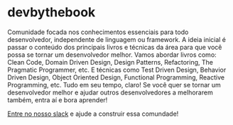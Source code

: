 # devbythebook

Comunidade focada nos conhecimentos essenciais para todo desenvolvedor, independente de linguagem ou framework. A ideia inicial é passar o conteúdo dos principais livros e técnicas da área para que você possa se tornar um desenvolvedor melhor. Vamos abordar livros como: Clean Code, Domain Driven Design, Design Patterns, Refactoring, The Pragmatic Programmer, etc. E técnicas como Test Driven Design, Behavior Driven Design, Object Oriented Design, Functional Programming, Reactive Programming, etc. Tudo em seu tempo, claro!
Se você quer se tornar um desenvolvedor melhor e ajudar outros desenvolvedores a melhorarem também, entra aí e bora aprender!

[Entre no nosso slack](https://join.slack.com/t/dev-by-the-book/shared_invite/enQtOTY0MDgzMjkyMDAzLTVjMTA3NTFhYjUzOGQxN2JhZmJiNjljZTM5N2Q3OWQxNjUyYjBlYjg3NjBlNDY2MmU4ZTE0ZjcyYWJiMjBjNmM) e ajude a construir essa comundade!
